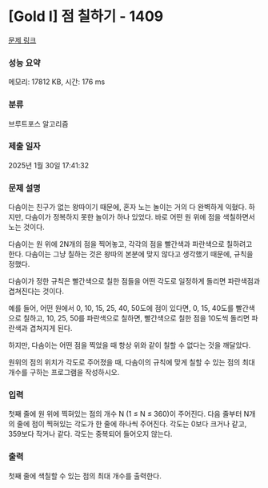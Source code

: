 # [Gold I] 점 칠하기 - 1409 

[문제 링크](https://www.acmicpc.net/problem/1409) 

### 성능 요약

메모리: 17812 KB, 시간: 176 ms

### 분류

브루트포스 알고리즘

### 제출 일자

2025년 1월 30일 17:41:32

### 문제 설명

<p>다솜이는 친구가 없는 왕따이기 때문에, 혼자 노는 놀이는 거의 다 완벽하게 익혔다. 하지만, 다솜이가 정복하지 못한 놀이가 하나 있었다. 바로 어떤 원 위에 점을 색칠하면서 노는 것이다.</p>

<p>다솜이는 원 위에 2N개의 점을 찍어놓고, 각각의 점을 빨간색과 파란색으로 칠하려고 한다. 다솜이는 그냥 칠하는 것은 왕따의 본분에 맞지 않다고 생각했기 때문에, 규칙을 정했다.</p>

<p>다솜이가 정한 규칙은 빨간색으로 칠한 점들을 어떤 각도로 일정하게 돌리면 파란색점과 겹쳐진다는 것이다.</p>

<p>예를 들어, 어떤 원에서 0, 10, 15, 25, 40, 50도에 점이 있다면, 0, 15, 40도를 빨간색으로 칠하고, 10, 25, 50를 파란색으로 칠하면, 빨간색으로 칠한 점을 10도씩 돌리면 파란색과 겹쳐지게 된다.</p>

<p>하지만, 다솜이는 어떤 점을 찍었을 때 항상 위와 같이 칠할 수 없다는 것을 깨달았다.</p>

<p>원위의 점의 위치가 각도로 주어졌을 때, 다솜이의 규칙에 맞게 칠할 수 있는 점의 최대 개수를 구하는 프로그램을 작성하시오. </p>

### 입력 

 <p>첫째 줄에 원 위에 찍혀있는 점의 개수 N (1 ≤ N ≤ 360)이 주어진다. 다음 줄부터 N개의 줄에 점이 찍혀있는 각도가 한 줄에 하나씩 주어진다. 각도는 0보다 크거나 같고, 359보다 작거나 같다. 각도는 중복되어 들어오지 않는다.</p>

### 출력 

 <p>첫째 줄에 색칠할 수 있는 점의 최대 개수를 출력한다.</p>

